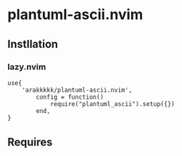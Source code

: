 # plantuml-ascii.nvim

## Instllation
### lazy.nvim
```
use{
    'arakkkkk/plantuml-ascii.nvim',
		config = function()
			require("plantuml_ascii").setup({})
		end,
}
```

## Requires
